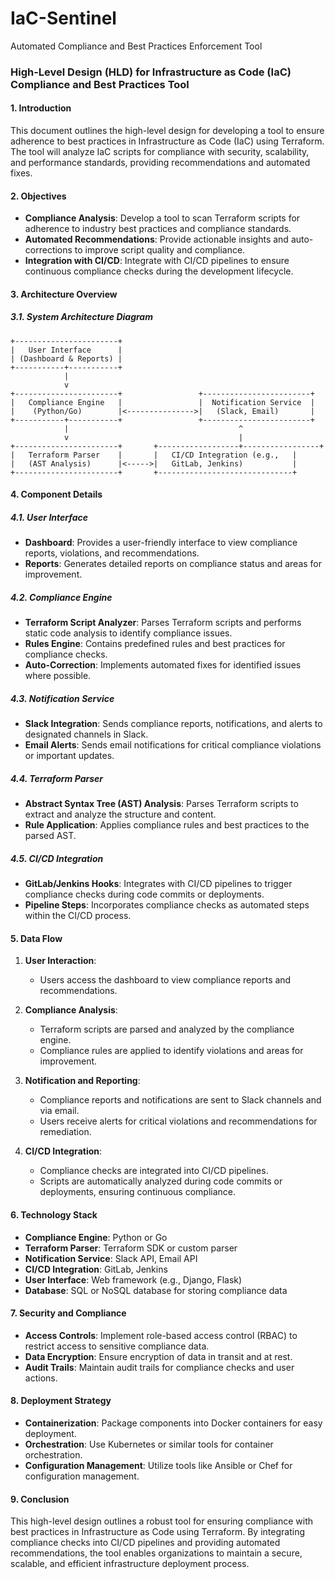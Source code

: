 # IaC-Sentinel
Automated Compliance and Best Practices Enforcement Tool

### High-Level Design (HLD) for Infrastructure as Code (IaC) Compliance and Best Practices Tool

#### 1. Introduction
This document outlines the high-level design for developing a tool to ensure adherence to best practices in Infrastructure as Code (IaC) using Terraform. The tool will analyze IaC scripts for compliance with security, scalability, and performance standards, providing recommendations and automated fixes.

#### 2. Objectives
- **Compliance Analysis**: Develop a tool to scan Terraform scripts for adherence to industry best practices and compliance standards.
- **Automated Recommendations**: Provide actionable insights and auto-corrections to improve script quality and compliance.
- **Integration with CI/CD**: Integrate with CI/CD pipelines to ensure continuous compliance checks during the development lifecycle.

#### 3. Architecture Overview

##### 3.1. System Architecture Diagram

```
+-----------------------+
|   User Interface      |
| (Dashboard & Reports) |
+-----------+-----------+
            |
            v
+-----------------------+                 +------------------------+
|   Compliance Engine   |                 |  Notification Service  |
|    (Python/Go)        |<--------------->|   (Slack, Email)       |
+-----------+-----------+                 +------------------------+
            |                                      ^
            v                                      |
+-----------------------+       +------------------+-----------------+
|   Terraform Parser    |       |   CI/CD Integration (e.g.,   |
|   (AST Analysis)      |<----->|   GitLab, Jenkins)           |
+-----------------------+       +------------------------------+
```

#### 4. Component Details

##### 4.1. User Interface
- **Dashboard**: Provides a user-friendly interface to view compliance reports, violations, and recommendations.
- **Reports**: Generates detailed reports on compliance status and areas for improvement.

##### 4.2. Compliance Engine
- **Terraform Script Analyzer**: Parses Terraform scripts and performs static code analysis to identify compliance issues.
- **Rules Engine**: Contains predefined rules and best practices for compliance checks.
- **Auto-Correction**: Implements automated fixes for identified issues where possible.

##### 4.3. Notification Service
- **Slack Integration**: Sends compliance reports, notifications, and alerts to designated channels in Slack.
- **Email Alerts**: Sends email notifications for critical compliance violations or important updates.

##### 4.4. Terraform Parser
- **Abstract Syntax Tree (AST) Analysis**: Parses Terraform scripts to extract and analyze the structure and content.
- **Rule Application**: Applies compliance rules and best practices to the parsed AST.

##### 4.5. CI/CD Integration
- **GitLab/Jenkins Hooks**: Integrates with CI/CD pipelines to trigger compliance checks during code commits or deployments.
- **Pipeline Steps**: Incorporates compliance checks as automated steps within the CI/CD process.

#### 5. Data Flow

1. **User Interaction**:
   - Users access the dashboard to view compliance reports and recommendations.

2. **Compliance Analysis**:
   - Terraform scripts are parsed and analyzed by the compliance engine.
   - Compliance rules are applied to identify violations and areas for improvement.

3. **Notification and Reporting**:
   - Compliance reports and notifications are sent to Slack channels and via email.
   - Users receive alerts for critical violations and recommendations for remediation.

4. **CI/CD Integration**:
   - Compliance checks are integrated into CI/CD pipelines.
   - Scripts are automatically analyzed during code commits or deployments, ensuring continuous compliance.

#### 6. Technology Stack

- **Compliance Engine**: Python or Go
- **Terraform Parser**: Terraform SDK or custom parser
- **Notification Service**: Slack API, Email API
- **CI/CD Integration**: GitLab, Jenkins
- **User Interface**: Web framework (e.g., Django, Flask)
- **Database**: SQL or NoSQL database for storing compliance data

#### 7. Security and Compliance

- **Access Controls**: Implement role-based access control (RBAC) to restrict access to sensitive compliance data.
- **Data Encryption**: Ensure encryption of data in transit and at rest.
- **Audit Trails**: Maintain audit trails for compliance checks and user actions.

#### 8. Deployment Strategy

- **Containerization**: Package components into Docker containers for easy deployment.
- **Orchestration**: Use Kubernetes or similar tools for container orchestration.
- **Configuration Management**: Utilize tools like Ansible or Chef for configuration management.

#### 9. Conclusion

This high-level design outlines a robust tool for ensuring compliance with best practices in Infrastructure as Code using Terraform. By integrating compliance checks into CI/CD pipelines and providing automated recommendations, the tool enables organizations to maintain a secure, scalable, and efficient infrastructure deployment process.
